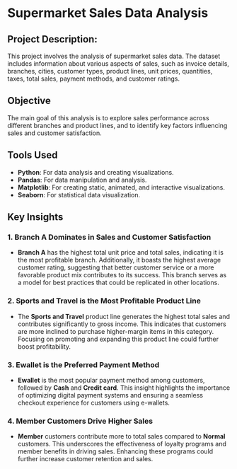 # Supermarket Sales Data Analysis

## Project Description:
This project involves the analysis of supermarket sales data. The dataset includes information about various aspects of sales, such as invoice details, branches, cities, customer types, product lines, unit prices, quantities, taxes, total sales, payment methods, and customer ratings.

## Objective
The main goal of this analysis is to explore sales performance across different branches and product lines, and to identify key factors influencing sales and customer satisfaction.

## Tools Used
- **Python**: For data analysis and creating visualizations.
- **Pandas**: For data manipulation and analysis.
- **Matplotlib**: For creating static, animated, and interactive visualizations.
- **Seaborn**: For statistical data visualization.

## Key Insights

### 1. **Branch A Dominates in Sales and Customer Satisfaction**
- **Branch A** has the highest total unit price and total sales, indicating it is the most profitable branch. Additionally, it boasts the highest average customer rating, suggesting that better customer service or a more favorable product mix contributes to its success. This branch serves as a model for best practices that could be replicated in other locations.

### 2. **Sports and Travel is the Most Profitable Product Line**
- The **Sports and Travel** product line generates the highest total sales and contributes significantly to gross income. This indicates that customers are more inclined to purchase higher-margin items in this category. Focusing on promoting and expanding this product line could further boost profitability.

### 3. **Ewallet is the Preferred Payment Method**
- **Ewallet** is the most popular payment method among customers, followed by **Cash** and **Credit card**. This insight highlights the importance of optimizing digital payment systems and ensuring a seamless checkout experience for customers using e-wallets.

### 4. **Member Customers Drive Higher Sales**
- **Member** customers contribute more to total sales compared to **Normal** customers. This underscores the effectiveness of loyalty programs and member benefits in driving sales. Enhancing these programs could further increase customer retention and sales.
